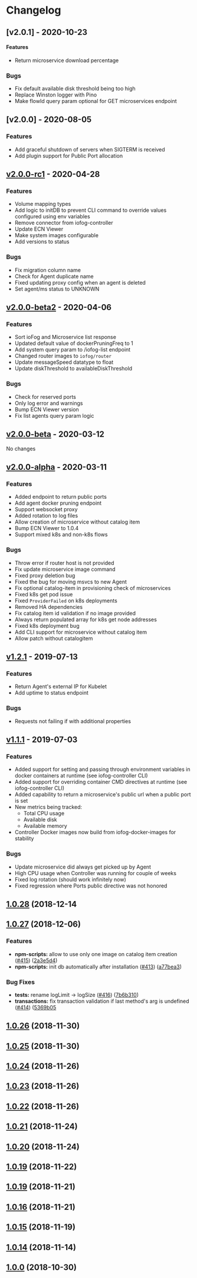 # Changelog

## [v2.0.1] - 2020-10-23

#### Features

* Return microservice download percentage

### Bugs

* Fix default available disk threshold being too high
* Replace Winston logger with Pino
* Make flowId query param optional for GET microservices endpoint

## [v2.0.0] - 2020-08-05

### Features

* Add graceful shutdown of servers when SIGTERM is received
* Add plugin support for Public Port allocation

## [v2.0.0-rc1] - 2020-04-28

### Features

* Volume mapping types
* Add logic to initDB to prevent CLI command to override values configured using env variables
* Remove connector from iofog-controller
* Update ECN Viewer
* Make system images configurable
* Add versions to status

### Bugs

* Fix migration column name
* Check for Agent duplicate name
* Fixed updating proxy config when an agent is deleted
* Set agent/ms status to UNKNOWN


## [v2.0.0-beta2] - 2020-04-06

### Features

* Sort ioFog and Microservice list response
* Updated default value of dockerPruningFreq to 1 
* Add system query param to /iofog-list endpoint
* Changed router images to `iofog/router`
* Update messageSpeed datatype to float
* Update diskThreshold to availableDiskThreshold

### Bugs

* Check for reserved ports
* Only log error and warnings
* Bump ECN Viewer version
* Fix list agents query param logic


## [v2.0.0-beta] - 2020-03-12

No changes

## [v2.0.0-alpha] - 2020-03-11

### Features

* Added endpoint to return public ports
* Add agent docker pruning endpoint
* Support websocket proxy
* Added rotation to log files
* Allow creation of microservice without catalog item
* Bump ECN Viewer to 1.0.4
* Support mixed k8s and non-k8s flows

### Bugs

* Throw error if router host is not provided
* Fix update microservice image command
* Fixed proxy deletion bug
* Fixed the bug for moving msvcs to new Agent
* Fix optional catalog-item in provisioning check of microservices
* Fixed k8s get pod issue
* Fixed `ProviderFailed` on k8s deployments
* Removed HA dependencies
* Fix catalog item id validation if no image provided
* Always return populated array for k8s get node addresses
* Fixed k8s deployment bug
* Add CLI support for microservice without catalog item
* Allow patch without catalogitem

## [v1.2.1] - 2019-07-13

### Features

* Return Agent's external IP for Kubelet
* Add uptime to status endpoint

### Bugs

* Requests not failing if with additional properties

## [v1.1.1] - 2019-07-03

### Features

* Added support for setting and passing through environment variables in docker containers at runtime (see iofog-controller CLI)
* Added support for overriding container CMD directives at runtime (see iofog-controller CLI)
* Added capability to return a microservice's public url when a public port is set
* New metrics being tracked:
  * Total CPU usage
  * Available disk
  * Available memory
* Controller Docker images now build from iofog-docker-images for stability

### Bugs

* Update microservice did always get picked up by Agent
* High CPU usage when Controller was running for couple of weeks
* Fixed log rotation (should work infinitely now)
* Fixed regression where Ports public directive was not honored

## [1.0.28](https://github.com/ioFog/Controller/releases/tag/1.0.28) (2018-12-14

## [1.0.27](https://github.com/ioFog/Controller/releases/tag/1.0.27) (2018-12-06)

### Features

* **npm-scripts:** allow to use only one image on catalog item creation ([#415](https://github.com/ioFog/Controller/issues/415)) ([2a3e5d4](https://github.com/ioFog/Controller/commit/2a3e5d4))
* **npm-scripts:** init db automatically after installation ([#413](https://github.com/ioFog/Controller/issues/413)) ([a77bea3](https://github.com/ioFog/Controller/commit/a77bea3))

### Bug Fixes

* **tests:** rename logLimit -> logSize ([#416](https://github.com/ioFog/Controller/issues/416)) ([7b6b310](https://github.com/ioFog/Controller/commit/7b6b310))
* **transactions:** fix transaction validation if last method's arg is undefined ([#414](https://github.com/ioFog/Controller/issues/414)) ([5369b05](https://github.com/ioFog/Controller/commit/5369b05)

## [1.0.26](https://github.com/ioFog/Controller/releases/tag/1.0.26) (2018-11-30)

## [1.0.25](https://github.com/ioFog/Controller/releases/tag/1.0.25) (2018-11-30)

## [1.0.24](https://github.com/ioFog/Controller/releases/tag/1.0.24) (2018-11-26)

## [1.0.23](https://github.com/ioFog/Controller/releases/tag/1.0.23) (2018-11-26)

## [1.0.22](https://github.com/ioFog/Controller/releases/tag/1.0.22) (2018-11-26)

## [1.0.21](https://github.com/ioFog/Controller/releases/tag/1.0.21) (2018-11-24)

## [1.0.20](https://github.com/ioFog/Controller/releases/tag/1.0.20) (2018-11-24)

## [1.0.19](https://github.com/ioFog/Controller/releases/tag/1.0.19) (2018-11-22)

## [1.0.19](https://github.com/ioFog/Controller/releases/tag/1.0.19) (2018-11-21)

## [1.0.16](https://github.com/ioFog/Controller/releases/tag/1.0.16) (2018-11-21)

## [1.0.15](https://github.com/ioFog/Controller/releases/tag/1.0.15) (2018-11-19)

## [1.0.14](https://github.com/ioFog/Controller/releases/tag/1.0.14) (2018-11-14)

## [1.0.0](https://github.com/ioFog/Controller/releases/tag/1.0.0) (2018-10-30)


[v2.0.0-rc1]:   https://github.com/eclipse-iofog/helm/compare/v2.0.0-rc1..v2.0.0-beta2
[v2.0.0-beta2]: https://github.com/eclipse-iofog/helm/compare/v2.0.0-beta2..v2.0.0-beta
[v2.0.0-beta]:  https://github.com/eclipse-iofog/helm/compare/v2.0.0-beta..v2.0.0-alpha
[v2.0.0-alpha]: https://github.com/eclipse-iofog/helm/compare/v2.0.0-alpha..v1.3.0
[v1.2.1]: https://github.com/eclipse-iofog/helm/compare/v1.2.1..v1.1.1
[v1.1.1]: https://github.com/eclipse-iofog/helm/releases/tag/v1.1.1
